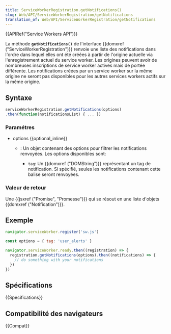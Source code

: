 ```yaml
---
title: ServiceWorkerRegistration.getNotifications()
slug: Web/API/ServiceWorkerRegistration/getNotifications
translation_of: Web/API/ServiceWorkerRegistration/getNotifications
---
```


{{APIRef("Service Workers API")}}

La méthode **`getNotifications()`** de l'interface {{domxref ("ServiceWorkerRegistration")}} renvoie une liste des notifications dans l'ordre dans lequel elles ont été créées à partir de l'origine actuelle via l'enregistrement actuel du service worker. Les origines peuvent avoir de nombreuses inscriptions de service worker actives mais de portée différente. Les notifications créées par un service worker sur la même origine ne seront pas disponibles pour les autres services workers actifs sur la même origine.

## Syntaxe

```js
serviceWorkerRegistration.getNotifications(options)
.then(function(notificationsList) { ... })
```

### Paramétres

- options {{optional_inline}}

  - : Un objet contenant des options pour filtrer les notifications renvoyées. Les options disponibles sont:

    - `tag`: Un {{domxref ("DOMString")}} représentant un tag de notification. Si spécifié, seules les notifications contenant cette balise seront renvoyées.

### Valeur de retour

Une {{jsxref ("Promise", "Promesse")}} qui se résout en une liste d'objets {{domxref ("Notification")}}.

## Exemple

```js
navigator.serviceWorker.register('sw.js')

const options = { tag: 'user_alerts' }

navigator.serviceWorker.ready.then((registration) => {
  registration.getNotifications(options).then((notifications) => {
    // do something with your notifications
  })
})
```

## Spécifications

{{Specifications}}

## Compatibilité des navigateurs

{{Compat}}
